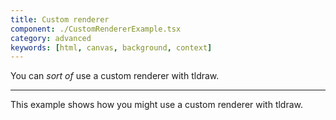 ```yaml
---
title: Custom renderer
component: ./CustomRendererExample.tsx
category: advanced
keywords: [html, canvas, background, context]
---
```


You can _sort of_ use a custom renderer with tldraw.

---

This example shows how you might use a custom renderer with tldraw.
